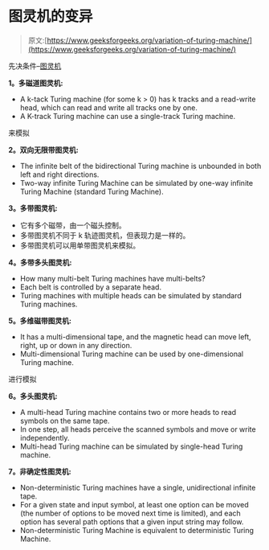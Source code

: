 # 图灵机的变异

> 原文:[https://www.geeksforgeeks.org/variation-of-turing-machine/](https://www.geeksforgeeks.org/variation-of-turing-machine/)

先决条件–[图灵机](https://www.geeksforgeeks.org/turing-machine/)

**1。多磁道图灵机:**

*   A k-tack Turing machine (for some k > 0) has k tracks and a read-write head, which can read and write all tracks one by one.
*   A K-track Turing machine can use a single-track Turing machine.

来模拟

**2。双向无限带图灵机:**

*   The infinite belt of the bidirectional Turing machine is unbounded in both left and right directions.
*   Two-way infinite Turing Machine can be simulated by one-way infinite Turing Machine (standard Turing Machine).

**3。多带图灵机:**

*   它有多个磁带，由一个磁头控制。
*   多带图灵机不同于 k 轨迹图灵机，但表现力是一样的。
*   多带图灵机可以用单带图灵机来模拟。

**4。多带多头图灵机:**

*   How many multi-belt Turing machines have multi-belts?
*   Each belt is controlled by a separate head.
*   Turing machines with multiple heads can be simulated by standard Turing machines.

**5。多维磁带图灵机:**

*   It has a multi-dimensional tape, and the magnetic head can move left, right, up or down in any direction.
*   Multi-dimensional Turing machine can be used by one-dimensional Turing machine.

进行模拟

**6。多头图灵机:**

*   A multi-head Turing machine contains two or more heads to read symbols on the same tape.
*   In one step, all heads perceive the scanned symbols and move or write independently.
*   Multi-head Turing machine can be simulated by single-head Turing machine.

**7。非确定性图灵机:**

*   Non-deterministic Turing machines have a single, unidirectional infinite tape.
*   For a given state and input symbol, at least one option can be moved (the number of options to be moved next time is limited), and each option has several path options that a given input string may follow.
*   Non-deterministic Turing Machine is equivalent to deterministic Turing Machine.